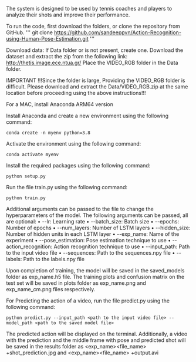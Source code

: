 The system is designed to be used by tennis coaches and players to analyze their shots and improve their performance.


To run the code, first download the folders, or clone the repository from GitHub. 
'''
git clone https://github.com/sandeeppvn/Action-Recognition-using-Human-Pose-Estimation.git
'''

Download data:
If Data folder or is not present, create one.
Download the dataset and extract the zip from the following link: http://thetis.image.ece.ntua.gr/
Place the VIDEO_RGB folder in the Data folder.

IMPORTANT
!!!Since the folder is large, Providing the VIDEO_RGB folder is difficult. Please download and extract the Data/VIDEO_RGB.zip at the same location before proceeding using the above instructions!!!

For a MAC, install Anaconda ARM64 version

Install Anaconda and create a new environment using the following command:
```
conda create -n myenv python=3.8
```

Activate the environment using the following command:
```
conda activate myenv
```

Install the required packages using the following command:
```
python setup.py
```

Run the file train.py using the following command:
```
python train.py
```

Additional arguments can be passed to the file to change the hyperparameters of the model.
The following arguments can be passed, all are optional:
• --lr: Learning rate
• --batch_size: Batch size
• --epochs: Number of epochs
• --num_layers: Number of LSTM layers
• --hidden_size: Number of hidden units in each LSTM layer
• --exp_name: Name of the experiment
• --pose_estimation: Pose estimation technique to use
• --action_recognition: Action recognition technique to use
• --input_path: Path to the input video file
• --sequences: Path to the sequences.npy file
• --labels: Path to the labels.npy file

Upon completion of training, the model will be saved in the saved_models folder as exp_name.h5 file.
The training plots and confusion matrix on the test set will be saved in plots folder as exp_name.png and exp_name_cm.png files respectively.

For Predicting the action of a video, run the file predict.py using the following command:
```
python predict.py --input_path <path to the input video file> --model_path <path to the saved model file>
```

The predicted action will be displayed on the terminal.
Additionally, a video with the prediction and the middle frame with pose and predicted shot will be saved in the results folder as <exp_name><file_name> +shot_prediction.jpg and <exp_name><file_name> +output.avi
